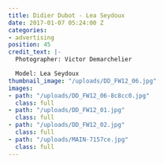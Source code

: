 ```yaml
---
title: Didier Dubot - Lea Seydoux
date: 2017-01-07 05:24:00 Z
categories:
- advertising
position: 45
credit_text: |-
  Photographer: Victor Demarchelier

  Model: Lea Seydoux
thumbnail_image: "/uploads/DD_FW12_06.jpg"
images:
- path: "/uploads/DD_FW12_06-8c8cc0.jpg"
  class: full
- path: "/uploads/DD_FW12_01.jpg"
  class: full
- path: "/uploads/DD_FW12_02.jpg"
  class: full
- path: "/uploads/MAIN-7157ce.jpg"
  class: full
---
```


